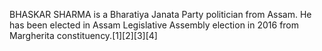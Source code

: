 BHASKAR SHARMA is a Bharatiya Janata Party politician from Assam. He has been elected in Assam Legislative Assembly election in 2016 from Margherita constituency.[1][2][3][4]
